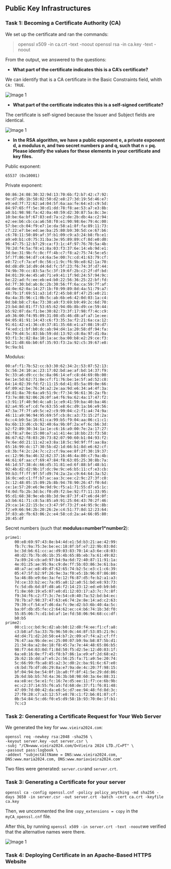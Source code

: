 ## Public Key Infrastructures

### Task 1: Becoming a Certificate Authority (CA)

We set up the certificate and ran the commands: 

> openssl x509 -in ca.crt -text -noout
> openssl rsa -in ca.key -text -noout

From the output, we answered to the questions:

- **What part of the certificate indicates this is a CA’s certificate?**

We can identify that is a CA certificate in the Basic Constraints field, whith ```CA: TRUE```.

![Image 1](https://git.fe.up.pt/fsi/fsi2425/logs/l05g06/-/raw/main/Images/Task1_LOGBOOK11_1.png)

- **What part of the certificate indicates this is a self-signed certificate?**

The certificate is self-signed because the Issuer and Subject fields are identical. 

![Image 1](https://git.fe.up.pt/fsi/fsi2425/logs/l05g06/-/raw/main/Images/Task1_LOGBOOK11_2.png)


- **In the RSA algorithm, we have a public exponent e, a private exponent d, a modulus n, and two secret
numbers p and q, such that n = pq. Please identify the values for these elements in your certificate
and key files.**

Public exponent: 
```
65537 (0x10001)
```

Private exponent:
```
00:86:24:08:30:32:9d:13:70:6b:f2:b7:42:c7:92:
9e:d7:d6:1b:58:02:50:d2:e8:27:3d:19:5d:46:e7:
e9:ed:7f:72:62:a4:04:5f:6a:aa:fe:64:e3:c9:5d:
84:97:65:ff:5e:30:d1:dd:78:f8:ae:53:a7:e3:8b:
a0:b1:98:98:fa:42:0a:40:59:d2:30:87:5a:8c:3e:
10:be:6a:bf:67:83:ed:7a:c2:de:2b:db:4a:c2:94:
e2:ee:b6:cb:ca:a6:58:f0:e1:90:98:6e:79:4c:00:
57:be:cb:04:f9:e7:1e:da:58:a1:8f:fa:89:11:73:
c7:22:e7:be:ed:ae:ba:25:80:b9:30:5d:ce:67:b6:
c6:78:11:50:89:af:3f:b1:09:c9:a3:24:b8:fb:e1:
a9:e0:b1:c0:75:31:ba:3e:95:89:89:cf:8d:e0:d0:
96:47:75:12:b7:29:ca:f3:1c:4f:97:76:70:5a:4b:
70:2d:f4:5a:f8:e1:8a:03:f3:37:6e:14:eb:9d:e1:
3d:be:31:9b:fc:0c:ff:4b:c7:f8:a2:75:74:5e:e5:
5f:7f:86:94:d7:c4:6a:5e:00:7c:cd:41:63:79:cf:
e0:72:cf:7a:ef:0c:56:c1:9c:f6:9b:e8:62:1a:70:
0d:d8:d9:1d:d9:d4:6d:fc:5f:23:f6:74:3f:d7:44:
74:9b:70:cc:83:5a:5c:3f:19:6f:2b:c2:2f:df:bd:
84:01:39:4e:45:a0:71:e9:41:1f:9d:24:57:94:9c:
be:22:ad:fc:ee:eb:e4:b0:22:56:36:25:22:bf:fd:
6d:7f:30:bd:ab:8c:2b:30:56:ff:6a:ca:59:7f:af:
d4:0e:62:0a:14:27:1b:f0:99:89:8d:4a:51:79:a7:
48:7b:1f:69:51:a3:1d:f2:45:b8:8f:47:25:e0:21:
0a:4a:35:96:c1:0b:5c:ab:6b:e6:42:0d:03:1a:c4:
0d:b8:b8:c7:6a:73:30:a9:f3:69:b9:49:2c:6d:70:
23:b4:8d:01:f7:53:65:62:94:0b:8b:d9:ce:59:44:
b5:92:07:da:f1:be:30:82:73:3f:17:98:f7:4c:c9:
a9:36:00:f4:95:09:31:08:d5:46:d8:af:a7:1e:ee:
04:05:81:91:14:43:c6:f3:35:3a:f2:21:6a:ca:12:
91:61:42:e1:36:c0:37:81:35:68:e1:a7:08:19:d7:
f4:ed:c1:bf:b0:dc:ab:94:d4:1a:20:58:df:94:fa:
4b:79:d4:5c:83:bb:59:dd:13:92:c8:0a:97:d1:0a:
93:f1:3c:82:8a:10:1a:ac:ba:00:b8:e2:29:ce:f3:
b4:21:d8:6b:b0:6f:35:93:f3:2a:92:c5:39:67:e8:
9c:9a:b1
```

Modulus: 
```
00:af:f1:7b:52:cc:b3:30:62:34:2c:53:07:52:13:
3c:56:24:10:ac:23:17:02:bd:ae:af:bd:14:37:f9:
9c:33:a6:d9:cc:bc:8a:06:14:ef:c8:d4:69:0b:00:
6e:1e:5d:62:71:8e:cf:f1:76:be:1e:5f:ad:52:c8:
64:14:02:39:fd:f2:11:15:6d:41:85:5a:09:0e:66:
6f:09:e2:be:76:34:a2:2e:aa:9d:e6:34:a4:4f:3a:
4d:81:8a:70:6a:a9:51:9c:f7:34:96:61:36:2a:fb:
f3:7e:88:92:06:26:0f:a4:f6:9a:62:4a:17:47:f2:
c3:91:1f:40:9d:4c:a8:1c:e9:41:59:ba:40:ba:46:
82:a4:95:ef:cd:fe:63:55:e8:6c:d9:1a:b6:e9:56:
47:3a:7f:7f:a9:5c:e2:c9:99:04:c2:f1:a4:74:9a:
46:11:a9:96:94:95:69:5f:cb:8c:a3:73:15:2f:2a:
6c:c4:b9:5a:16:61:ca:99:b5:f9:04:aa:06:c1:c1:
0a:6b:13:d6:cb:92:40:6a:9b:0f:2a:ef:6c:b6:3d:
b2:f2:89:30:34:1a:1e:c6:16:a9:00:7e:2a:17:27:
a2:f8:a7:0e:15:00:a7:a1:41:4e:18:bb:23:f3:58:
86:67:62:f8:03:20:73:82:07:90:60:b1:04:93:f2:
7e:6e:dd:21:11:e2:e3:8a:18:5c:9d:9f:ff:aa:8a:
65:16:99:dc:17:30:5b:d2:1d:66:b1:8d:e6:62:cf:
c8:3b:f4:2c:24:7c:c2:cf:9a:ee:8f:2f:30:19:37:
ec:12:96:9a:46:32:62:37:16:46:4a:80:c7:9a:4b:
46:61:6f:aa:cf:69:47:84:f8:63:05:25:30:8b:7a:
66:1d:57:38:dc:66:d5:31:81:ed:6f:88:bf:48:b1:
92:4b:d2:d2:9b:1f:dc:9e:9c:e6:b5:11:cf:e3:cb:
99:b3:ff:ff:9f:5f:d9:74:2a:2a:c9:64:64:3a:52:
16:0c:ed:c1:ff:b7:ac:aa:3c:ee:c2:9c:27:3f:c0:
3c:12:48:05:15:09:2b:8b:94:78:90:26:47:f0:6d:
ce:1e:57:20:e6:9e:9d:9c:f5:a1:71:55:d7:e5:1c:
f4:0d:fb:2b:3d:bc:f0:d9:f2:be:92:f7:11:33:95:
95:d1:68:38:9e:eb:8b:3d:9e:87:3f:47:e6:d4:0f:
a3:b6:61:71:c8:5a:85:a9:91:25:04:43:70:2f:46:
29:ca:14:22:15:bc:c3:47:9f:73:2f:e4:95:9c:8b:
f2:e9:66:94:2b:20:26:2e:c4:51:77:8d:12:23:64:
3f:83:ab:fb:63:06:2c:e4:58:cd:2a:a4:66:05:80:
20:45:df
```

Secret numbers (such that **modulus=number1*number2**):
```
prime1:
    00:e8:69:97:43:8e:b4:4d:e1:5d:b3:21:ae:42:99:
    fb:7c:9a:75:3e:be:ec:18:8f:bf:e7:22:9b:03:0d:
    bc:3d:b6:61:cc:ac:d9:03:83:70:14:a3:6e:c8:03:
    40:d2:7b:7b:d6:1b:35:4b:65:8b:eb:7a:61:49:82:
    7a:89:24:cb:ad:97:b4:9a:6d:72:40:87:11:91:1a:
    4e:01:25:ae:95:9a:c9:de:ff:5b:03:86:3e:61:ba:
    40:a7:ac:e8:49:d7:62:65:74:b2:5c:e3:c1:c6:39:
    05:47:5f:b2:9f:26:9e:3a:f0:e5:1b:96:07:86:80:
    5a:46:8b:e9:6e:3a:fe:12:f6:87:d5:fe:b2:a1:a3:
    7d:ce:33:b2:ec:7a:05:a8:12:a0:51:bd:e8:93:73:
    fc:5d:db:6d:8f:d8:a6:f2:14:23:12:ed:e0:b9:b0:
    f1:8e:60:19:e5:07:e0:d1:12:03:17:a3:7c:7c:8f:
    f9:34:f6:c2:f7:3c:7e:54:c0:40:7a:52:bd:b4:ec:
    78:7b:a7:98:37:47:63:e6:74:2e:8e:14:ad:c2:63:
    79:39:cf:54:e7:d6:da:fc:9e:d2:b3:6b:40:4a:5c:
    ba:0f:db:d5:fe:c2:64:62:ec:c4:b6:74:1b:3d:f0:
    55:85:06:7c:d1:bd:af:1e:fd:58:06:94:68:cc:df:
    b0:b5
prime2:
    00:c1:cc:bd:9c:d2:ab:b0:12:d8:f4:ee:f1:cf:a8:
    c3:b8:af:5a:33:7b:96:50:0c:44:8f:53:85:21:9c:
    4d:d4:71:d2:2d:50:e4:b7:2c:09:e7:f4:a2:cf:ff:
    76:47:aa:9b:de:ec:25:00:07:b9:9a:b8:87:5b:d1:
    21:34:8a:a2:8e:18:f8:45:7a:7e:44:48:65:86:b5:
    98:f7:64:03:0d:f1:8d:50:f5:d2:5e:12:d0:03:1f:
    6a:e8:16:0e:f7:45:f8:b7:86:1a:e9:ef:2d:68:e2:
    2b:62:1b:dd:a7:e5:2c:56:25:fa:71:a9:5e:20:74:
    5c:66:99:fb:a8:85:a2:3c:d0:2c:ba:91:6c:67:e0:
    c6:bd:7b:df:d6:29:8a:e7:9a:de:4c:20:7f:98:15:
    bf:04:94:be:54:0f:1b:a0:ff:8f:41:5e:29:dd:86:
    2b:6d:bb:b5:7d:4a:36:3b:b8:98:60:3a:6e:88:31:
    ea:e8:ec:5e:e1:fc:16:7e:d5:ee:11:f7:ce:6b:9b:
    ec:c2:37:14:55:f6:a5:fd:68:de:37:f1:f6:81:48:
    47:09:7d:00:42:da:e6:5c:d7:ee:94:48:fd:8d:3c:
    27:f0:28:c7:a3:12:57:e8:78:c1:f2:b6:01:07:cf:
    0b:54:84:5c:d6:f0:e5:d9:58:1b:93:70:0e:1f:b1:
    7c:c3
```



### Task 2: Generating a Certificate Request for Your Web Server

We generated the key for ```www.vieira2024.com```:

```
openssl req -newkey rsa:2048 -sha256 \
-keyout server.key -out server.csr \
-subj "/CN=www.vieira2024.com/O=Vieira 2024 LTD./C=PT" \
-passout pass:logbook \
-addext "subjectAltName = DNS:www.vieira2024.com, DNS:www.maria2024.com, DNS:www.mariavieira2024.com"
```

Two files were generated: ```server.csr```and ```server.crt```.

### Task 3: Generating a Certificate for your server


```
openssl ca -config openssl.cnf -policy policy_anything -md sha256 -days 3650 -in server.csr -out server.crt -batch -cert ca.crt -keyfile ca.key
```
Then, we uncommented the line ```copy_extensions = copy``` in the ```myCA_openssl.cnf``` file.

After this, by running ```openssl x509 -in server.crt -text -noout```we verified that the alternative names were there.

![Image 1](https://git.fe.up.pt/fsi/fsi2425/logs/l05g06/-/raw/main/Images/Task3_LOGBOOK11.png)


### Task 4: Deploying Certificate in an Apache-Based HTTPS Website


